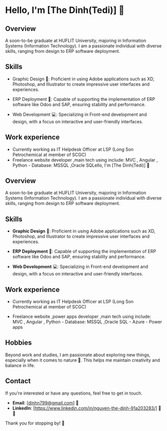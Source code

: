 # Hello, I'm [The Dinh(Tedi)]  👋

## Overview
A soon-to-be graduate at HUFLIT University, majoring in Information Systems (Information Technology). I am a passionate individual with diverse skills, ranging from design to ERP software deployment.

## Skills

- Graphic Design 🎨: Proficient in using Adobe applications such as XD, Photoshop, and Illustrator to create impressive user interfaces and experiences.

- ERP Deployment 🚀: Capable of supporting the implementation of ERP software like Odoo and SAP, ensuring stability and performance.

- Web Development 💻: Specializing in Front-end development and design, with a focus on interactive and user-friendly interfaces.

## Work experience
- Currently working as IT Helpdesk Officer at LSP (Long Son Petrochemical at member of SCGC)
- Freelance website developer ,main tech using include: MVC , Angular , Python - Database: MSSQL ,Oracle SQLello, I'm [The Dinh(Tedi)]  👋

## Overview
A soon-to-be graduate at HUFLIT University, majoring in Information Systems (Information Technology). I am a passionate individual with diverse skills, ranging from design to ERP software deployment.

## Skills

- **Graphic Design** 🎨: Proficient in using Adobe applications such as XD, Photoshop, and Illustrator to create impressive user interfaces and experiences.

- **ERP Deployment** 🚀: Capable of supporting the implementation of ERP software like Odoo and SAP, ensuring stability and performance.

- **Web Development** 💻: Specializing in Front-end development and design, with a focus on interactive and user-friendly interfaces.

## Work experience
- Currently working as IT Helpdesk Officer at LSP (Long Son Petrochemical at member of SCGC)

- Freelance website ,power apps developer ,main tech using include: MVC , Angular , Python - Database: MSSQL ,Oracle SQL - Azure - Power apps

## Hobbies

Beyond work and studies, I am passionate about exploring new things, especially when it comes to nature 🌿. This helps me maintain creativity and balance in life.

## Contact

If you're interested or have any questions, feel free to get in touch.

- **Email**: [dinhn799@gmail.com] 📧
- **LinkedIn**: [https://www.linkedin.com/in/nguyen-the-dinh-91a203283/] 🔗🐱

Thank you for stopping by! 🚀
